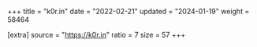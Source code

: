 +++
title = "k0r.in"
date = "2022-02-21"
updated = "2024-01-19"
weight = 58464

[extra]
source = "https://k0r.in"
ratio = 7
size = 57
+++
